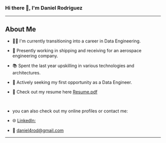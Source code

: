 ### Hi there 👋, I'm Daniel Rodriguez

---

## About Me
- 👨‍💻 I'm currently transitioning into a career in Data Engineering.
- 🚀 Presently working in shipping and receiving for an aerospace engineering company.
- 📚 Spent the last year upskilling in various technologies and architectures.
- 🌱 Actively seeking my first opportunity as a Data Engineer.
- 📄 Check out my resume here [Resume.pdf](https://github.com/danielde720/danielde720/files/13292567/Resume.pdf)





  <br>

- you can also check out my online profiles or contact me:

     
- 🌐  [LinkedIn:](https://www.linkedin.com/in/daniel-rodriguez-bb3540288)
- 📧  daniel4rod@gmail.com

---

